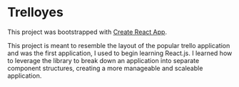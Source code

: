 # Trelloyes
This project was bootstrapped with [Create React App](https://github.com/facebook/create-react-app).

This project is meant to resemble the layout of the popular trello application and was the first application, I used to begin learning React.js. I learned how to leverage the library to break down an application into separate component structures, creating a more manageable and scaleable application.
